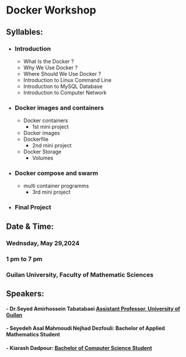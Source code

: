 # Docker Workshop 
## Syllables:  
- ### Introduction 
   - What Is the Docker ?
   - Why We Use Docker ?
   - Where Should We Use Docker ?
   - Introduction to Linux Command Line
   - Introduction to MySQL Database
   - Introduction to Computer Network
      
- ### Docker images and containers 
   - Docker containers
      - 1st mini project
   - Docker images
   - Dockerfile
      - 2nd mini project
   - Docker Storage
      - Volumes

- ### Docker compose and swarm
  - multi container programms
    - 3rd mini project
- ### Final Project
  
## Date & Time:
### Wednsday,  May  29,2024
### 1 pm to 7 pm
### Guilan University, Faculty of Mathematic Sciences

## Speakers:
#### - Dr.Seyed Amirhossein Tabatabaei [Assistant Professor, University of Guilan](https://scholar.google.com/citations?hl=en&user=HEBT11YAAAAJ)
#### - Seyedeh Asal Mahmoudi Nejhad Dezfouli: Bachelor of Applied Mathematics Student
#### - Kiarash Dadpour: [Bachelor of Computer Science Student](https://github.com/KiarashDadpour)

